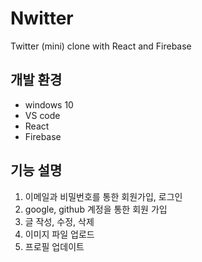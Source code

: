 # Nwitter

Twitter (mini) clone with React and Firebase

## 개발 환경

- windows 10
- VS code
- React
- Firebase

## 기능 설명

1. 이메일과 비밀번호를 통한 회원가입, 로그인
2. google, github 계정을 통한 회원 가입
3. 글 작성, 수정, 삭제
4. 이미지 파일 업로드
5. 프로필 업데이트
